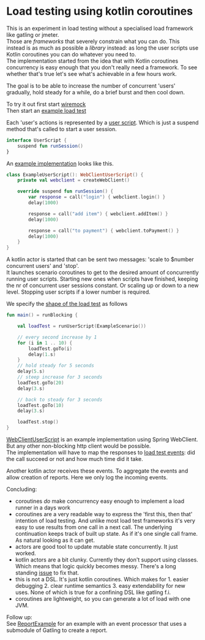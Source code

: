 # Load testing using kotlin coroutines
This is an experiment in load testing without a specialised load framework like gatling or jmeter.  
Those are _frameworks_ that severely constrain what you can do. This instead is as much as possible a _library_ instead: as long the user scripts use Kotlin coroutines you can do whatever you need to.  
The implementation started from the idea that with Kotlin coroutines concurrency is easy enough that you don't really need a framework.
To see whether that's true let's see what's achievable in a few hours work.

The goal is to be able to increase the number of concurrent 'users' gradually, hold steady for a while, do a brief burst and then cool down.

To try it out first start [wiremock](src/main/kotlin/laad/RunWiremock.kt)  
Then start an [example load test](src/main/kotlin/laad/ExampleLoadTest.kt)

Each 'user's actions is represented by a [user script](src/main/kotlin/laad/UserScript.kt). Which is just a suspend method that's called to start a user session.
```kotlin
interface UserScript {
    suspend fun runSession()
}
```
An [example implementation](src/main/kotlin/laad/ExampleUserScript.kt) looks like this.
```kotlin
class ExampleUserScript(): WebClientUserScript() {
    private val webclient = createWebClient()

    override suspend fun runSession() {
        var response = call("login") { webclient.login() }
        delay(1000)

        response = call("add item") { webclient.addItem() }
        delay(1000)

        response = call("to payment") { webclient.toPayment() }
        delay(1000)
    }
}
```
A kotlin actor is started that can be sent two messages: 'scale to $number concurrent users' and 'stop'.  
It launches scenario coroutines to get to the desired amount of concurrently running user scripts. Starting new ones when scripts have finished, keeping the nr of concurrent user sessions constant. Or scaling up or down to a new level. Stopping user scripts if a lower number is required.

We specify the [shape of the load test](src/main/kotlin/laad/ExampleLoadTest.kt) as follows
```kotlin
fun main() = runBlocking {

    val loadTest = runUserScript(ExampleScenario())

    // every second increase by 1
    for (i in 1 .. 10) {
        loadTest.goTo(i)
        delay(1.s)
    }
    // hold steady for 5 seconds
    delay(5.s)
    // steep increase for 3 seconds
    loadTest.goTo(20)
    delay(3.s)

    // back to steady for 3 seconds
    loadTest.goTo(10)
    delay(3.s)

    loadTest.stop()
}
```

[WebClientUserScript](src/main/kotlin/laad/webclient/WebClientUserScript.kt) is an example implementation using Spring WebClient. But any other non-blocking http client would be possible.  
The implementation will have to map the responses to [load test events](src/main/kotlin/laad/Event.kt): did the call succeed or not and how much time did it take.

Another kotlin actor receives these events. To aggregate the events and allow creation of reports. Here we only log the incoming events.

Concluding:  
- coroutines _do_ make concurrency easy enough to implement a load runner in a days work
- coroutines are a very readable way to express the 'first this, then that' intention of load testing. And unlike most load test frameworks it's very easy to use results from one call in a next call. The underlying continuation keeps track of built up state. As if it's one single call frame. As natural looking as it can get. 
- actors are good tool to update mutable state concurrently. It just worked.  
- kotlin actors are a bit clunky. Currently they don't support using classes. Which means that logic quickly becomes messy. There's a long standing [issue](https://github.com/Kotlin/kotlinx.coroutines/issues/87) to fix that.
- this is not a DSL. It's just kotlin coroutines. Which makes for 1. easier debugging 2. clear runtime semantics 3. easy extendability for new uses. None of which is true for a confining DSL like gatling f.i.  
- coroutines are lightweight, so you can generate a lot of load with one JVM.

Follow up:  
See [ReportExample](src/main/kotlin/laad/ExampleSimulationWithReport.kt) for an example with an event processor that uses a submodule of Gatling to create a report. 
